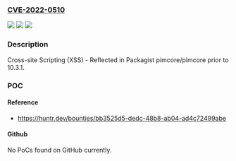 ### [CVE-2022-0510](https://cve.mitre.org/cgi-bin/cvename.cgi?name=CVE-2022-0510)
![](https://img.shields.io/static/v1?label=Product&message=pimcore%2Fpimcore&color=blue)
![](https://img.shields.io/static/v1?label=Version&message=n%2Fa&color=blue)
![](https://img.shields.io/static/v1?label=Vulnerability&message=CWE-79%20Improper%20Neutralization%20of%20Input%20During%20Web%20Page%20Generation%20('Cross-site%20Scripting')&color=brighgreen)

### Description

Cross-site Scripting (XSS) - Reflected in Packagist pimcore/pimcore prior to 10.3.1.

### POC

#### Reference
- https://huntr.dev/bounties/bb3525d5-dedc-48b8-ab04-ad4c72499abe

#### Github
No PoCs found on GitHub currently.

